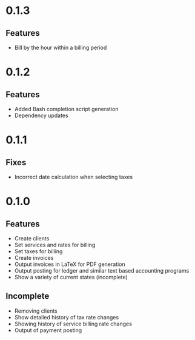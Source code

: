 # 0.1.3

## Features

- Bill by the hour within a billing period

# 0.1.2

## Features

- Added Bash completion script generation
- Dependency updates

# 0.1.1

## Fixes

- Incorrect date calculation when selecting taxes

# 0.1.0

## Features

- Create clients
- Set services and rates for billing
- Set taxes for billing
- Create invoices
- Output invoices in LaTeX for PDF generation
- Output posting for ledger and similar text based accounting programs
- Show a variety of current states (incomplete)

## Incomplete

- Removing clients
- Show detailed history of tax rate changes
- Showing history of service billing rate changes
- Output of payment posting
